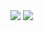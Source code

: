 <picture>
  <source 
    srcset="https://github-readme-stats-stefanalex4-gmailcom.vercel.app/api/top-langs/?username=StefanTodoran&size_weight=0.7&count_weight=0.3&layout=compact&show_icons=true&title_color=fff&text_color=ddd&bg_color=0D1117&hide_border=true&border_radius=10&hide=jupyter%20notebook,css,scss,sass,tex"
    media="(prefers-color-scheme: dark)"
  />
  <source
    srcset="https://github-readme-stats-stefanalex4-gmailcom.vercel.app/api/top-langs/?username=StefanTodoran&size_weight=0.7&count_weight=0.3&layout=compact&show_icons=true&title_color=000&text_color=000&bg_color=fff&hide_border=true&border_radius=10&hide=jupyter%20notebook,css,scss,sass,tex"
    media="(prefers-color-scheme: light), (prefers-color-scheme: no-preference)"
  />
  <img src="https://github-readme-stats-stefanalex4-gmailcom.vercel.app/api/top-langs/?username=StefanTodoran&size_weight=0.7&count_weight=0.3&layout=compact&show_icons=true&title_color=000&text_color=000&bg_color=fff&hide_border=true&border_radius=10&hide=jupyter%20notebook,css,scss,sass,tex" />
</picture>
<picture>
  <source 
    srcset="https://github-readme-stats-stefanalex4-gmailcom.vercel.app/api?username=StefanTodoran&rank_icon=github&show_icons=true&count_private=true&hide_title=true&text_color=ddd&bg_color=0D1117&hide_border=true&border_radius=10&icon_color=BECE7A&ring_color=BECE7A"
    media="(prefers-color-scheme: dark)"
  />
  <source
    srcset="https://github-readme-stats-stefanalex4-gmailcom.vercel.app/api?username=StefanTodoran&rank_icon=github&show_icons=true&count_private=true&hide_title=true&text_color=000&bg_color=fff&hide_border=true&border_radius=10&icon_color=BECE7A&ring_color=BECE7A"
    media="(prefers-color-scheme: light), (prefers-color-scheme: no-preference)"
  />
  <img src="https://github-readme-stats-stefanalex4-gmailcom.vercel.app/api?username=StefanTodoran&rank_icon=github&show_icons=true&count_private=true&hide_title=true&text_color=000&bg_color=fff&hide_border=true&border_radius=10&icon_color=BECE7A&ring_color=BECE7A" />
</picture>

